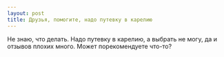 ```yaml
---
layout: post 
title: Друзья, помогите, надо путевку в карелию 
--- 
```

Не знаю, что делать. Надо путевку в карелию, а выбрать не могу, да и отзывов плохих много. Может порекомендуете что-то?